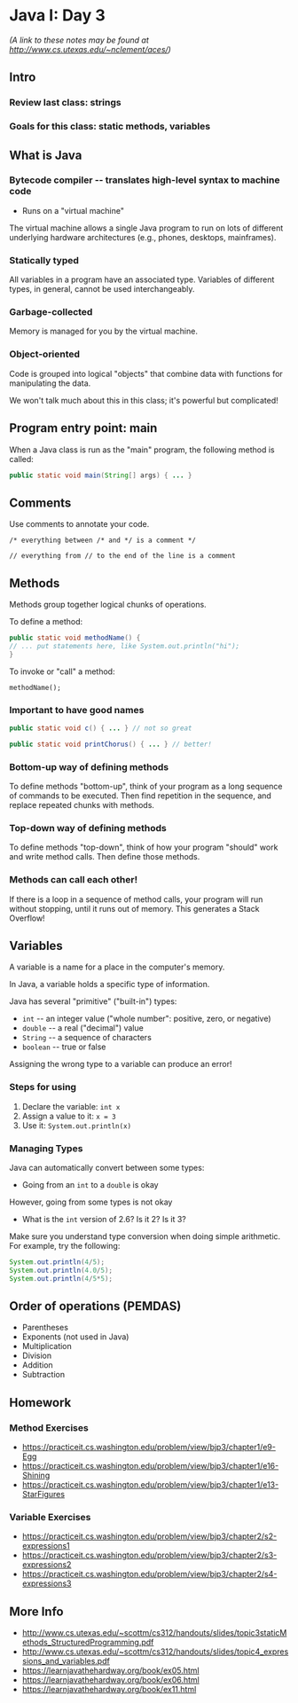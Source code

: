 # Java I: Day 3
*(A link to these notes may be found at http://www.cs.utexas.edu/~nclement/aces/)*

## Intro

### Review last class: strings

### Goals for this class: static methods, variables

## What is Java

### Bytecode compiler -- translates high-level syntax to machine code

- Runs on a "virtual machine"

The virtual machine allows a single Java program to run on lots of different
underlying hardware architectures (e.g., phones, desktops, mainframes).

### Statically typed

All variables in a program have an associated type. Variables of different
types, in general, cannot be used interchangeably.

### Garbage-collected

Memory is managed for you by the virtual machine.

### Object-oriented

Code is grouped into logical "objects" that combine data with functions for
manipulating the data.

We won't talk much about this in this class; it's powerful but complicated!

## Program entry point: main

When a Java class is run as the "main" program, the following method is called:

```java
public static void main(String[] args) { ... }
```

## Comments

Use comments to annotate your code.

    /* everything between /* and */ is a comment */

    // everything from // to the end of the line is a comment

## Methods

Methods group together logical chunks of operations.

To define a method:

```java
public static void methodName() {
// ... put statements here, like System.out.println("hi");
}
```

To invoke or "call" a method:

    methodName();

### Important to have good names
```java
public static void c() { ... } // not so great

public static void printChorus() { ... } // better!
```

### Bottom-up way of defining methods

To define methods "bottom-up", think of your program as a long sequence of
commands to be executed. Then find repetition in the sequence, and replace
repeated chunks with methods.

### Top-down way of defining methods

To define methods "top-down", think of how your program "should" work and write
method calls. Then define those methods.

### Methods can call each other!

If there is a loop in a sequence of method calls, your program will run without
stopping, until it runs out of memory. This generates a Stack Overflow!

## Variables

A variable is a name for a place in the computer's memory.

In Java, a variable holds a specific type of information.

Java has several "primitive" ("built-in") types:

- `int` -- an integer value ("whole number": positive, zero, or negative)
- `double` -- a real ("decimal") value
- `String` -- a sequence of characters
- `boolean` -- true or false

Assigning the wrong type to a variable can produce an error!

### Steps for using

1. Declare the variable: `int x`
2. Assign a value to it: `x = 3`
3. Use it: `System.out.println(x)`

### Managing Types
Java can automatically convert between some types:
- Going from an `int` to a `double` is okay

However, going from some types is not okay

- What is the `int` version of 2.6? Is it 2? Is it 3?

Make sure you understand type conversion when doing simple arithmetic. For example, try the following:
```java
System.out.println(4/5);
System.out.println(4.0/5);
System.out.println(4/5*5);
```
## Order of operations (PEMDAS)

- Parentheses
- Exponents (not used in Java)
- Multiplication
- Division
- Addition
- Subtraction

## Homework

### Method Exercises

- https://practiceit.cs.washington.edu/problem/view/bjp3/chapter1/e9-Egg
- https://practiceit.cs.washington.edu/problem/view/bjp3/chapter1/e16-Shining
- https://practiceit.cs.washington.edu/problem/view/bjp3/chapter1/e13-StarFigures

### Variable Exercises

- https://practiceit.cs.washington.edu/problem/view/bjp3/chapter2/s2-expressions1
- https://practiceit.cs.washington.edu/problem/view/bjp3/chapter2/s3-expressions2
- https://practiceit.cs.washington.edu/problem/view/bjp3/chapter2/s4-expressions3

## More Info

- http://www.cs.utexas.edu/~scottm/cs312/handouts/slides/topic3staticMethods_StructuredProgramming.pdf
- http://www.cs.utexas.edu/~scottm/cs312/handouts/slides/topic4_expressions_and_variables.pdf
- https://learnjavathehardway.org/book/ex05.html
- https://learnjavathehardway.org/book/ex06.html
- https://learnjavathehardway.org/book/ex11.html
